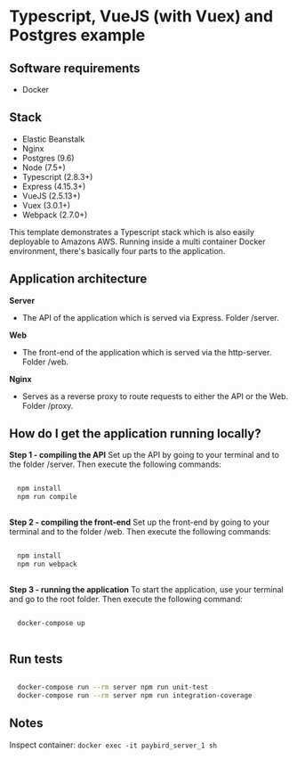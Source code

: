 # Typescript, VueJS (with Vuex) and Postgres example
## Software requirements
 * Docker

## Stack
 * Elastic Beanstalk
 * Nginx
 * Postgres (9.6)
 * Node (7.5+)
 * Typescript (2.8.3+)
 * Express (4.15.3+)
 * VueJS (2.5.13+)
 * Vuex (3.0.1+)
 * Webpack (2.7.0+)

This template demonstrates a Typescript stack which is also easily deployable to Amazons AWS.
Running inside a multi container Docker environment, there's basically four parts to the application.

## Application architecture
 **Server**
 * The API of the application which is served via Express. Folder /server.

 **Web**
 * The front-end of the application which is served via the http-server. Folder /web.

 **Nginx**
 * Serves as a reverse proxy to route requests to either the API or the Web. Folder /proxy.


## How do I get the application running locally?

**Step 1 - compiling the API** 
Set up the API by going to your terminal and to the folder /server. Then execute the following commands:

```sh

  npm install
  npm run compile
  
```

**Step 2 - compiling the front-end** 
Set up the front-end by going to your terminal and to the folder /web. Then execute the following commands:

```sh

  npm install
  npm run webpack
  
```

**Step 3 - running the application** 
To start the application, use your terminal and go to the root folder. Then execute the following command:

```sh

  docker-compose up
 
```

## Run tests

```sh

  docker-compose run --rm server npm run unit-test
  docker-compose run --rm server npm run integration-coverage

```

## Notes

Inspect container: ``docker exec -it paybird_server_1 sh``
